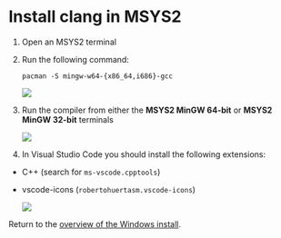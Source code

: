 # Install clang in MSYS2

1. Open an MSYS2 terminal
1. Run the following command:

    `pacman -S mingw-w64-{x86_64,i686}-gcc`

    ![](images/install-gifs/Windows/install-gpp-msys.gif)

1. Run the compiler from either the **MSYS2 MinGW 64-bit** or **MSYS2 MinGW 32-bit** terminals

    ![](images/install-gifs/Windows/demo-compiler.gif)

1. In Visual Studio Code you should install the following extensions:

  - C++ (search for `ms-vscode.cpptools`)
  - vscode-icons (`robertohuertasm.vscode-icons`)
  
    ![](images/install-gifs/extensions.gif)

Return to the [overview of the Windows install](/guides/installation/windows.html).
